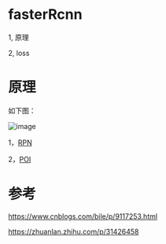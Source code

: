 # fasterRcnn

1, 原理

2, loss


# 原理

如下图：

![image](https://user-images.githubusercontent.com/37278270/131210888-584660f2-5b87-44df-b775-1fbb4ad6f991.png)

1，[RPN](./two.md)

2，[POI](https://github.com/chaotiaor/blog/blob/master/ObjectDetection/rcnn/FastRcnn/two.md)



# 参考
https://www.cnblogs.com/bile/p/9117253.html

https://zhuanlan.zhihu.com/p/31426458



